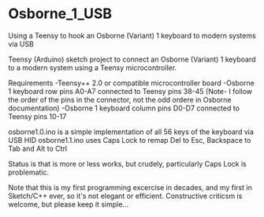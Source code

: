 # Osborne_1_USB
Using a Teensy to hook an Osborne (Variant) 1 keyboard to modern systems via USB

Teensy (Arduino) sketch project to connect an Osborne (Variant) 1 keyboard to a modern system using a Teensy microcontroller.

Requirements
-Teensy++ 2.0 or compatible microcontroller board
-Osborne 1 keyboard row pins A0-A7 connected to Teensy pins 38-45 (Note- I follow the order of the pins in the connector, not the odd ordere in Osborne documentation)
-Osborne 1 keyboard column pins D0-D7 connected to Teensy pins 10-17

osborne1.0.ino is a simple implementation of all 56 keys of the keyboard via USB HID
osborne1.1.ino uses Caps Lock to remap Del to Esc, Backspace to Tab and Alt to Ctrl

Status is that is more or less works, but crudely, particularly Caps Lock is problematic.

Note that this is my first programming excercise in decades, and my first in Sketch/C++ ever, so it's not elegant or efficient.
Constructive criticsm is welcome, but please keep it simple...
